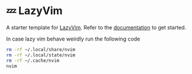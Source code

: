 # 💤 LazyVim

A starter template for [LazyVim](https://github.com/LazyVim/LazyVim).
Refer to the [documentation](https://lazyvim.github.io/installation) to get started.

In case lazy vim behave weirdly run the following code 
```bash
rm -rf ~/.local/share/nvim
rm -rf ~/.local/state/nvim
rm -rf ~/.cache/nvim
nvim
```
